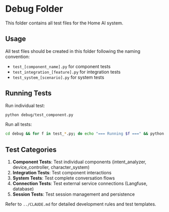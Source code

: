 # Debug Folder

This folder contains all test files for the Home AI system.

## Usage

All test files should be created in this folder following the naming convention:
- `test_[component_name].py` for component tests
- `test_integration_[feature].py` for integration tests
- `test_system_[scenario].py` for system tests

## Running Tests

Run individual test:
```bash
python debug/test_component.py
```

Run all tests:
```bash
cd debug && for f in test_*.py; do echo "=== Running $f ===" && python "$f" && echo; done
```

## Test Categories

1. **Component Tests**: Test individual components (intent_analyzer, device_controller, character_system)
2. **Integration Tests**: Test component interactions
3. **System Tests**: Test complete conversation flows
4. **Connection Tests**: Test external service connections (Langfuse, database)
5. **Session Tests**: Test session management and persistence

Refer to `../CLAUDE.md` for detailed development rules and test templates.
